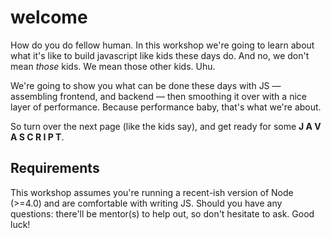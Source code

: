 # welcome

How do you do fellow human. In this workshop we're going to learn about what
it's like to build javascript like kids these days do. And no, we don't mean
_those_ kids. We mean those other kids. Uhu.

We're going to show you what can be done these days with JS — assembling
frontend, and backend — then smoothing it over with a nice layer of
performance. Because performance baby, that's what we're about.

So turn over the next page (like the kids say), and get ready for some
__J A V A S C R I P T__.

## Requirements
This workshop assumes you're running a recent-ish version of Node (>=4.0) and
are comfortable with writing JS. Should you have any questions: there'll be
mentor(s) to help out, so don't hesitate to ask. Good luck!
